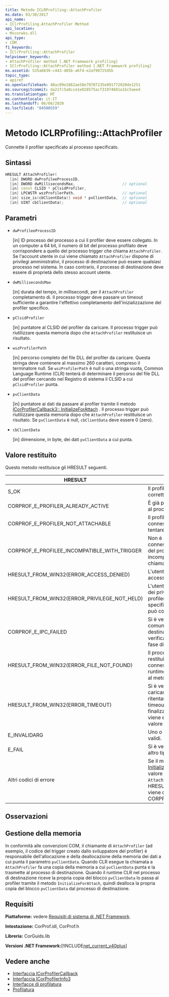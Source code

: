 ```yaml
---
title: Metodo ICLRProfiling::AttachProfiler
ms.date: 03/30/2017
api_name:
- IClrProfiling.AttachProfiler Method
api_location:
- Mscorwks.dll
api_type:
- COM
f1_keywords:
- IClrProfiling::AttachProfiler
helpviewer_keywords:
- AttachProfiler method [.NET Framework profiling]
- IClrProfiling::AttachProfiler method [.NET Framework profiling]
ms.assetid: 535a6839-c443-405b-a6f4-e2af90725d5b
topic_type:
- apiref
ms.openlocfilehash: 48ac09e1862ae58e79707235e891f72920de1251
ms.sourcegitcommit: da21fc5a8cce1e028575acf31974681a1bc5aeed
ms.translationtype: MT
ms.contentlocale: it-IT
ms.lasthandoff: 06/08/2020
ms.locfileid: "84500559"
---
```

# <a name="iclrprofilingattachprofiler-method"></a>Metodo ICLRProfiling::AttachProfiler
Connette il profiler specificato al processo specificato.  
  
## <a name="syntax"></a>Sintassi  
  
```cpp  
HRESULT AttachProfiler(  
  [in] DWORD dwProfileeProcessID,  
  [in] DWORD dwMillisecondsMax,                     // optional  
  [in] const CLSID * pClsidProfiler,  
  [in] LPCWSTR wszProfilerPath,                     // optional  
  [in] size_is(cbClientData)] void * pvClientData,  // optional  
  [in] UINT cbClientData);                          // optional  
```  
  
## <a name="parameters"></a>Parametri

- `dwProfileeProcessID`

  \[in] ID processo del processo a cui il profiler deve essere collegato. In un computer a 64 bit, il numero di bit del processo profilato deve corrispondere a quello del processo trigger che chiama `AttachProfiler`. Se l'account utente in cui viene chiamato `AttachProfiler` dispone di privilegi amministrativi, il processo di destinazione può essere qualsiasi processo nel sistema. In caso contrario, il processo di destinazione deve essere di proprietà dello stesso account utente.

- `dwMillisecondsMax`

  \[in] durata del tempo, in millisecondi, per il `AttachProfiler` completamento di. Il processo trigger deve passare un timeout sufficiente a garantire l'effettivo completamento dell'inizializzazione del profiler specifico.
  
- `pClsidProfiler`

  \[in] puntatore al CLSID del profiler da caricare. Il processo trigger può riutilizzare questa memoria dopo che `AttachProfiler` restituisce un risultato.

- `wszProfilerPath`

  \[in] percorso completo del file DLL del profiler da caricare. Questa stringa deve contenere al massimo 260 caratteri, compreso il terminatore null. Se `wszProfilerPath` è null o una stringa vuota, Common Language Runtime (CLR) tenterà di determinare il percorso del file DLL del profiler cercando nel Registro di sistema il CLSID a cui `pClsidProfiler` punta.

- `pvClientData`

  \[in] puntatore ai dati da passare al profiler tramite il metodo [ICorProfilerCallback3:: InitializeForAttach](icorprofilercallback3-initializeforattach-method.md) . Il processo trigger può riutilizzare questa memoria dopo che `AttachProfiler` restituisce un risultato. Se `pvClientData` è null, `cbClientData` deve essere 0 (zero).

- `cbClientData`

  \[in] dimensione, in byte, dei dati `pvClientData` a cui punta.

## <a name="return-value"></a>Valore restituito  
 Questo metodo restituisce gli HRESULT seguenti.  
  
|HRESULT|Descrizione|  
|-------------|-----------------|  
|S_OK|Il profiler specificato è stato connesso correttamente al processo di destinazione.|  
|CORPROF_E_PROFILER_ALREADY_ACTIVE|È già presente un profiler attivo o connesso al processo di destinazione.|  
|CORPROF_E_PROFILER_NOT_ATTACHABLE|Il profiler specificato non supporta la connessione. Il processo trigger può tentare di connettere un profiler diverso.|  
|CORPROF_E_PROFILEE_INCOMPATIBLE_WITH_TRIGGER|Non è stato possibile richiedere una connessione del profiler poiché la versione del processo di destinazione è incompatibile con il processo corrente che chiama `AttachProfiler`.|  
|HRESULT_FROM_WIN32(ERROR_ACCESS_DENIED)|L'utente del processo trigger non ha accesso al processo di destinazione.|  
|HRESULT_FROM_WIN32(ERROR_PRIVILEGE_NOT_HELD)|L'utente del processo trigger non dispone dei privilegi necessari a connettere un profiler al processo di destinazione specificato. Il log eventi dell'applicazione può contenere altre informazioni.|  
|CORPROF_E_IPC_FAILED|Si è verificato un errore durante la comunicazione con il processo di destinazione. In genere questo errore si verifica se il processo di destinazione è in fase di chiusura.|  
|HRESULT_FROM_WIN32(ERROR_FILE_NOT_FOUND)|Il processo di destinazione non esiste o non restituisce un runtime che supporti la connessione. Ciò può indicare che il runtime è stato scaricato dopo la chiamata al metodo di enumerazione dei runtime.|  
|HRESULT_FROM_WIN32(ERROR_TIMEOUT)|Si è verificato il timeout prima dell'inizio del caricamento del profiler. È possibile ritentare l'operazione di connessione. I timeout si verificano quando un finalizzatore nel processo di destinazione viene eseguito per un tempo maggiore del valore di timeout.|  
|E_INVALIDARG|Uno o più parametri presentano valori non validi.|  
|E_FAIL|Si è verificato un errore non specificato di altro tipo.|  
|Altri codici di errore|Se il metodo [ICorProfilerCallback3:: InitializeForAttach](icorprofilercallback3-initializeforattach-method.md) del profiler restituisce un valore HRESULT che indica un errore, `AttachProfiler` restituisce lo stesso valore HRESULT. In questo caso, E_NOTIMPL viene convertito in CORPROF_E_PROFILER_NOT_ATTACHABLE.|  
  
## <a name="remarks"></a>Osservazioni  
  
## <a name="memory-management"></a>Gestione della memoria  
 In conformità alle convenzioni COM, il chiamante di `AttachProfiler` (ad esempio, il codice del trigger creato dallo sviluppatore del profiler) è responsabile dell'allocazione e della deallocazione della memoria dei dati a cui punta il parametro `pvClientData`. Quando CLR esegue la chiamata a `AttachProfiler` fa una copia della memoria a cui `pvClientData` punta e la trasmette al processo di destinazione. Quando il runtime CLR nel processo di destinazione riceve la propria copia del blocco `pvClientData` lo passa al profiler tramite il metodo `InitializeForAttach`, quindi dealloca la propria copia del blocco `pvClientData` dal processo di destinazione.  
  
## <a name="requirements"></a>Requisiti  
 **Piattaforme:** vedere [Requisiti di sistema di .NET Framework](../../get-started/system-requirements.md).  
  
 **Intestazione:** CorProf.idl, CorProf.h  
  
 **Libreria:** CorGuids.lib  
  
 **Versioni .NET Framework:**[!INCLUDE[net_current_v40plus](../../../../includes/net-current-v40plus-md.md)]  
  
## <a name="see-also"></a>Vedere anche

- [Interfaccia ICorProfilerCallback](icorprofilercallback-interface.md)
- [Interfaccia ICorProfilerInfo3](icorprofilerinfo3-interface.md)
- [Interfacce di profilatura](profiling-interfaces.md)
- [Profilatura](index.md)
